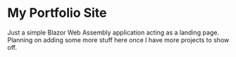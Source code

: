 # My Portfolio Site
Just a simple Blazor Web Assembly application acting as a landing page.
Planning on adding some more stuff here once I have more projects to show off.
